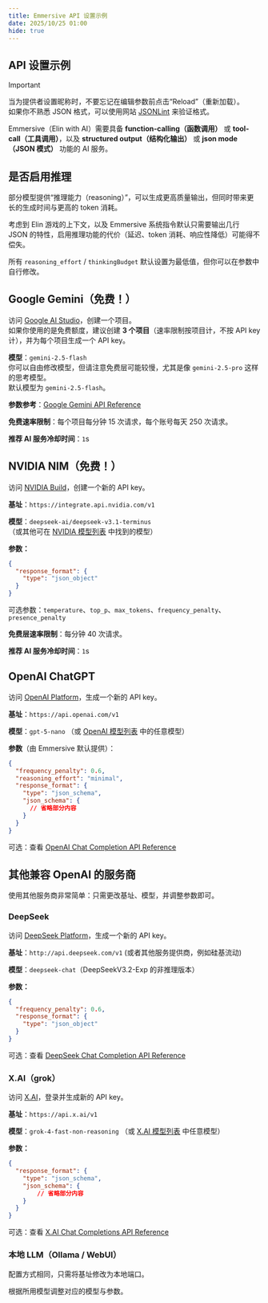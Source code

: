 ```yaml
---
title: Emmersive API 设置示例
date: 2025/10/25 01:00
hide: true
---
```


## API 设置示例

> [!Important]
> 当为提供者设置昵称时，不要忘记在编辑参数前点击“Reload”（重新加载）。  
> 如果你不熟悉 JSON 格式，可以使用网站 [JSONLint](https://jsonlint.com/) 来验证格式。

Emmersive（Elin with AI）需要具备 **function-calling（函数调用）** 或 **tool-call（工具调用）**，以及 **structured output（结构化输出）** 或 **json mode（JSON 模式）** 功能的 AI 服务。

## 是否启用推理

部分模型提供“推理能力（reasoning）”，可以生成更高质量输出，但同时带来更长的生成时间与更高的 token 消耗。

考虑到 Elin 游戏的上下文，以及 Emmersive 系统指令默认只需要输出几行 JSON 的特性，启用推理功能的代价（延迟、token 消耗、响应性降低）可能得不偿失。

所有 `reasoning_effort` / `thinkingBudget` 默认设置为最低值，但你可以在参数中自行修改。

## Google Gemini（免费！）

访问 [Google AI Studio](https://aistudio.google.com/projects)，创建一个项目。  
如果你使用的是免费额度，建议创建 **3 个项目**（速率限制按项目计，不按 API key 计），并为每个项目生成一个 API key。

**模型**：`gemini-2.5-flash`  
你可以自由修改模型，但请注意免费层可能较慢，尤其是像 `gemini-2.5-pro` 这样的思考模型。  
默认模型为 `gemini-2.5-flash`。

**参数参考**：[Google Gemini API Reference](https://ai.google.dev/api/generate-content#request-body)

**免费速率限制**：每个项目每分钟 15 次请求，每个账号每天 250 次请求。

**推荐 AI 服务冷却时间**：`1`s

## NVIDIA NIM（免费！）

访问 [NVIDIA Build](https://build.nvidia.com/settings/api-keys)，创建一个新的 API key。

**基址**：`https://integrate.api.nvidia.com/v1`

**模型**：`deepseek-ai/deepseek-v3.1-terminus`  
（或其他可在 [NVIDIA 模型列表](https://docs.api.nvidia.com/nim/reference/deepseek-ai-deepseek-v3_1-terminus) 中找到的模型）

**参数：**
```json
{
  "response_format": {
    "type": "json_object"
  }
}
```

可选参数：`temperature`、`top_p`、`max_tokens`、`frequency_penalty`、`presence_penalty`

**免费层速率限制**：每分钟 40 次请求。

**推荐 AI 服务冷却时间**：`1`s

## OpenAI ChatGPT

访问 [OpenAI Platform](https://platform.openai.com/api-keys)，生成一个新的 API key。

**基址**：`https://api.openai.com/v1`

**模型**：`gpt-5-nano`
（或 [OpenAI 模型列表](https://platform.openai.com/docs/pricing) 中的任意模型）

**参数**（由 Emmersive 默认提供）：
```json
{
  "frequency_penalty": 0.6,
  "reasoning_effort": "minimal",
  "response_format": {
    "type": "json_schema",
    "json_schema": {
      // 省略部分内容
    }
  }
}
```

可选：查看 [OpenAI Chat Completion API Reference](https://platform.openai.com/docs/api-reference/chat/create)

## 其他兼容 OpenAI 的服务商

使用其他服务商非常简单：只需更改基址、模型，并调整参数即可。

### DeepSeek

访问 [DeepSeek Platform](https://platform.deepseek.com/api_keys)，生成一个新的 API key。

**基址**：`http://api.deepseek.com/v1` (或者其他服务提供商，例如硅基流动)

**模型**：`deepseek-chat`（DeepSeekV3.2-Exp 的非推理版本）

**参数：**
```json
{
  "frequency_penalty": 0.6,
  "response_format": {
    "type": "json_object"
  }
}
```

可选：查看 [DeepSeek Chat Completion API Reference](https://api-docs.deepseek.com/api/create-chat-completion)

### X.AI（grok）

访问 [X.AI](https://docs.x.ai/docs/models)，登录并生成新的 API key。

**基址**：`https://api.x.ai/v1`

**模型**：`grok-4-fast-non-reasoning`
（或 [X.AI 模型列表](https://docs.x.ai/docs/models) 中任意模型）

**参数：**

```json
{
  "response_format": {
    "type": "json_schema",
    "json_schema": {
        // 省略部分内容
    }
  }
}
```

可选：查看 [X.AI Chat Completions API Reference](https://docs.x.ai/docs/api-reference#chat-completions)

### 本地 LLM（Ollama / WebUI）

配置方式相同，只需将基址修改为本地端口。

根据所用模型调整对应的模型与参数。
